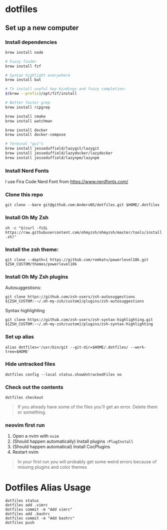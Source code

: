 # dotfiles

## Set up a new computer

### Install dependencies

```zsh
brew install node

# Fuzzy finder
brew install fzf

# Syntax highlight everywhere
brew install bat

# To install useful key bindings and fuzzy completion:
$(brew --prefix)/opt/fzf/install

# Better faster grep
brew install ripgrep

brew install cmake
brew install watchman

brew install docker
brew install docker-compose

# Terminal "gui"s
brew install jesseduffield/lazygit/lazygit
brew install jesseduffield/lazydocker/lazydocker
brew install jesseduffield/lazynpm/lazynpm


```

### Install Nerd Fonts

I use Fira Code Nerd Font from https://www.nerdfonts.com/

### Clone this repo

`git clone --bare git@github.com:AndersNS/dotfiles.git $HOME/.dotfiles`

### Install Oh My Zsh

`sh -c "$(curl -fsSL https://raw.githubusercontent.com/ohmyzsh/ohmyzsh/master/tools/install.sh)"`

### Install the zsh theme:

`git clone --depth=1 https://github.com/romkatv/powerlevel10k.git $ZSH_CUSTOM/themes/powerlevel10k`

### Install Oh My Zsh plugins

Autosuggestions:

`git clone https://github.com/zsh-users/zsh-autosuggestions ${ZSH_CUSTOM:-~/.oh-my-zsh/custom}/plugins/zsh-autosuggestions`

Syntax highlighting

`git clone https://github.com/zsh-users/zsh-syntax-highlighting.git ${ZSH_CUSTOM:-~/.oh-my-zsh/custom}/plugins/zsh-syntax-highlighting`

### Set up alias

`alias dotfiles='/usr/bin/git --git-dir=$HOME/.dotfiles/ --work-tree=$HOME'`

### Hide untracked files

`dotfiles config --local status.showUntrackedFiles no`

### Check out the contents

`dotfiles checkout`

> If you already have some of the files you'll get an error. Delete them or something.

### neovim first run

1. Open a nvim with `nvim`
2. (Should happen automatically) Install plugins `:PlugInstall`
3. (Should happen automatical) Install CocPlugins
4. Restart nvim

> In your first run you will probably get some weird errors because of missing plugins and color themes

# Dotfiles Alias Usage

```
dotfiles status
dotfiles add .vimrc
dotfiles commit -m "Add vimrc"
dotfiles add .bashrc
dotfiles commit -m "Add bashrc"
dotfiles push
```

